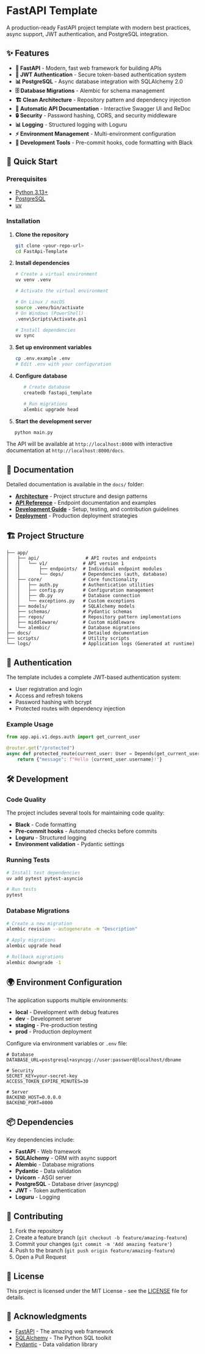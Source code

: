 # FastAPI Template

A production-ready FastAPI project template with modern best practices, async support, JWT authentication, and PostgreSQL integration.

## ✨ Features

- **🚀 FastAPI** - Modern, fast web framework for building APIs
- **🔐 JWT Authentication** - Secure token-based authentication system
- **📊 PostgreSQL** - Async database integration with SQLAlchemy 2.0
- **🗄️ Database Migrations** - Alembic for schema management
- **🏗️ Clean Architecture** - Repository pattern and dependency injection
- **📝 Automatic API Documentation** - Interactive Swagger UI and ReDoc
- **🔒 Security** - Password hashing, CORS, and security middleware
- **📊 Logging** - Structured logging with Loguru
- **⚡ Environment Management** - Multi-environment configuration
- **🧪 Development Tools** - Pre-commit hooks, code formatting with Black

## 🚀 Quick Start

### Prerequisites

- [Python 3.13+](https://www.python.org/downloads/)
- [PostgreSQL](https://www.postgresql.org/download/)
- [uv](https://docs.astral.sh/uv/)

### Installation

1. **Clone the repository**

   ```bash
   git clone <your-repo-url>
   cd FastApi-Template
   ```

2. **Install dependencies**

   ```bash
   # Create a virtual environment
   uv venv .venv

   # Activate the virtual environment

   # On Linux / macOS
   source .venv/bin/activate
   # On Windows (PowerShell)
   .venv\Scripts\Activate.ps1

   # Install dependencies
   uv sync
   ```

3. **Set up environment variables**

   ```bash
   cp .env.example .env
   # Edit .env with your configuration
   ```

4. **Configure database**

   ```bash
      # Create database
      createdb fastapi_template

      # Run migrations
      alembic upgrade head
   ```

5. **Start the development server**

```bash
   python main.py
```

The API will be available at `http://localhost:8000` with interactive documentation at `http://localhost:8000/docs`.

## 📖 Documentation

Detailed documentation is available in the `docs/` folder:

- **[Architecture](docs/architecture.md)** - Project structure and design patterns
- **[API Reference](docs/api.md)** - Endpoint documentation and examples
- **[Development Guide](docs/development.md)** - Setup, testing, and contribution guidelines
- **[Deployment](docs/deployment.md)** - Production deployment strategies

## 🏗️ Project Structure

```text
├── app/
│   ├── api/                 # API routes and endpoints
│   │   └── v1/             # API version 1
│   │       ├── endpoints/  # Individual endpoint modules
│   │       └── deps/       # Dependencies (auth, database)
│   ├── core/               # Core functionality
│   │   ├── auth.py         # Authentication utilities
│   │   ├── config.py       # Configuration management
│   │   ├── db.py           # Database connection
│   │   └── exceptions.py   # Custom exceptions
│   ├── models/             # SQLAlchemy models
│   ├── schemas/            # Pydantic schemas
│   ├── repos/              # Repository pattern implementations
│   ├── middleware/         # Custom middleware
│   └── alembic/            # Database migrations
├── docs/                   # Detailed documentation
├── scripts/                # Utility scripts
└── logs/                   # Application logs (Generated at runtime)
```

## 🔐 Authentication

The template includes a complete JWT-based authentication system:

- User registration and login
- Access and refresh tokens
- Password hashing with bcrypt
- Protected routes with dependency injection

### Example Usage

```python
from app.api.v1.deps.auth import get_current_user

@router.get("/protected")
async def protected_route(current_user: User = Depends(get_current_user)):
    return {"message": f"Hello {current_user.username}!"}
```

## 🛠️ Development

### Code Quality

The project includes several tools for maintaining code quality:

- **Black** - Code formatting
- **Pre-commit hooks** - Automated checks before commits
- **Loguru** - Structured logging
- **Environment validation** - Pydantic settings

### Running Tests

```bash
# Install test dependencies
uv add pytest pytest-asyncio

# Run tests
pytest
```

### Database Migrations

```bash
# Create a new migration
alembic revision --autogenerate -m "Description"

# Apply migrations
alembic upgrade head

# Rollback migrations
alembic downgrade -1
```

## 🌍 Environment Configuration

The application supports multiple environments:

- **local** - Development with debug features
- **dev** - Development server
- **staging** - Pre-production testing
- **prod** - Production deployment

Configure via environment variables or `.env` file:

```env
# Database
DATABASE_URL=postgresql+asyncpg://user:password@localhost/dbname

# Security
SECRET_KEY=your-secret-key
ACCESS_TOKEN_EXPIRE_MINUTES=30

# Server
BACKEND_HOST=0.0.0.0
BACKEND_PORT=8000
```

## 📦 Dependencies

Key dependencies include:

- **FastAPI** - Web framework
- **SQLAlchemy** - ORM with async support
- **Alembic** - Database migrations
- **Pydantic** - Data validation
- **Uvicorn** - ASGI server
- **PostgreSQL** - Database driver (asyncpg)
- **JWT** - Token authentication
- **Loguru** - Logging

## 🤝 Contributing

1. Fork the repository
2. Create a feature branch (`git checkout -b feature/amazing-feature`)
3. Commit your changes (`git commit -m 'Add amazing feature'`)
4. Push to the branch (`git push origin feature/amazing-feature`)
5. Open a Pull Request

## 📄 License

This project is licensed under the MIT License - see the [LICENSE](LICENSE) file for details.

## 🙏 Acknowledgments

- [FastAPI](https://fastapi.tiangolo.com/) - The amazing web framework
- [SQLAlchemy](https://sqlalchemy.org/) - The Python SQL toolkit
- [Pydantic](https://pydantic-docs.helpmanual.io/) - Data validation library
